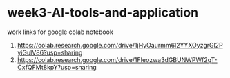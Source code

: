 # week3-AI-tools-and-application
work links for google colab notebook
1. https://colab.research.google.com/drive/1jHyOaurmm6l2YYXOyzgrGl2PyiGulV86?usp=sharing
2. https://colab.research.google.com/drive/1FIeozwa3dGBUNWPWf2qT-CxfQFMt8kpY?usp=sharing
   
